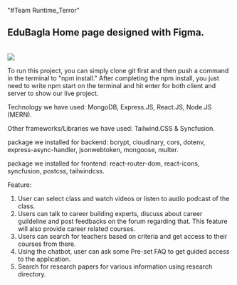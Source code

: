 "#Team Runtime_Terror"

<h2>EduBagla Home page designed with Figma. </h2> <br/>
<img src="https://res.cloudinary.com/hostingimagesservice/image/upload/v1688752007/Edu_Bangla_Homepage_kvucst.jpg" /> <br/>

To run this project, you can simply clone git first and then push a command in the terminal to "npm install." After completing the npm install, you just need to write npm start on the terminal and hit enter for both client and server to show our live project.

Technology we have used: MongoDB, Express.JS, React.JS, Node.JS (MERN).

Other frameworks/Libraries we have used: Tailwind.CSS & Syncfusion.

package we installed for backend: bcrypt, cloudinary, cors, dotenv, express-async-handler, jsonwebtoken, mongoose, multer.

package we installed for frontend: react-router-dom, react-icons, syncfusion, postcss, tailwindcss.

Feature:
1. User can select class and watch videos or listen to audio podcast of the class.
2. Users can talk to career building experts, discuss about career guildeline and post feedbacks on the forum regarding that. This feature will also provide career related courses.
3. Users can search for teachers based on criteria and get access to their courses from there.
4. Using the chatbot, user can ask some Pre-set FAQ to get guided access to the application.
5. Search for research papers for various information using research directory.
